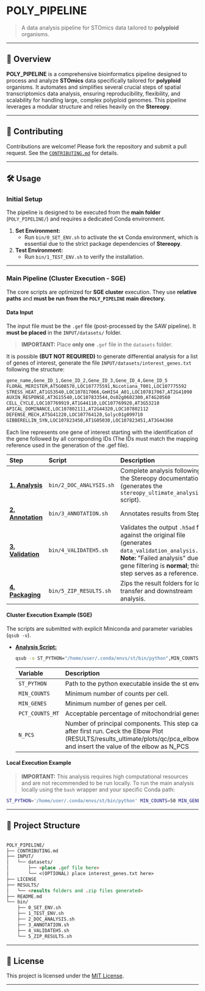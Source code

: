 # POLY_PIPELINE

> A data analysis pipeline for STOmics data tailored to **polyploid** organisms.

---

## 📘 Overview

**POLY_PIPELINE** is a comprehensive bioinformatics pipeline designed to process and analyze **STOmics** data specifically tailored for **polyploid** organisms. It automates and simplifies several crucial steps of spatial transcriptomics data analysis, ensuring reproducibility, flexibility, and scalability for handling large, complex polyploid genomes. This pipeline leverages a modular structure and relies heavily on the **Stereopy**.

---

## 🤝 Contributing

Contributions are welcome! Please fork the repository and submit a pull request.
See the [`CONTRIBUTING.md`](CONTRIBUTING.md) for details.

---

## 🛠️ Usage

### Initial Setup

The pipeline is designed to be executed from the **main folder** (`POLY_PIPELINE/`) and requires a dedicated Conda environment.

1.  **Set Environment:**
    * Run `bin/0_SET_ENV.sh` to activate the **`st`** Conda environment, which is essential due to the strict package dependencies of **Stereopy**.
2.  **Test Environment:**
    * Run `bin/1_TEST_ENV.sh` to verify the installation.

---

### Main Pipeline (Cluster Execution - SGE)

The core scripts are optimized for **SGE cluster** execution. They use **relative paths** and **must be run from the `POLY_PIPELINE` main directory.**

####  Data Input
The input file must be the `.gef` file (post-processed by the SAW pipeline). It **must be placed** in the `INPUT/datasets/` folder.
> **IMPORTANT:** Place **only one** `.gef` file in the `datasets` folder.

It is possible **(BUT NOT REQUIRED)** to generate differential analysis for a list of genes of interest, generate the file `INPUT/datasets/interest_genes.txt` following the structure:
```markdown
gene_name,Gene_ID_1,Gene_ID_2,Gene_ID_3,Gene_ID_4,Gene_ID_5
FLORAL_MERISTEM,AT5G08570,LOC107775591,Nicotiana_T001,LOC107775592
STRESS_HEAT,AT1G53540,LOC107817066,GmHIS4_A01,LOC107817067,AT2G41090
AUXIN_RESPONSE,AT3G15540,LOC107833544,Os02g0602300,AT4G20560
CELL_CYCLE,LOC107769919,AT1G44110,LOC107769920,AT3G53210
APICAL_DOMINANCE,LOC107802111,AT2G44320,LOC107802112
DEFENSE_MECH,AT5G41220,LOC107764120,Solyc01g099710
GIBBERELLIN_SYN,LOC107823450,AT1G05030,LOC107823451,AT3G44360
```
Each line represents one gene of interest starting with the identification of the gene followed by all correponding IDs (The IDs must match the mapping reference used in the generation of the .gef file).

| Step | Script | Description |
| :--- | :--- | :--- |
| [**1. Analysis**](bin/2_DOC_ANALYSIS.sh) | `bin/2_DOC_ANALYSIS.sh` | Complete analysis following the Stereopy documentation (generates the `stereopy_ultimate_analysis.py` script). |
| [**2. Annotation**](bin/3_ANNOTATION.sh) | `bin/3_ANNOTATION.sh` | Annotates results from Step 1. |
| [**3. Validation**](bin/4_VALIDATEH5.sh) | `bin/4_VALIDATEH5.sh` | Validates the output `.h5ad` file against the original file (generates `data_validation_analysis.py`). **Note:** "Failed analysis" due to gene filtering is **normal**; this step serves as a reference. |
| [**4. Packaging**](bin/5_ZIP_RESULTS.sh) | `bin/5_ZIP_RESULTS.sh` | Zips the result folders for local transfer and downstream analysis. |

#### Cluster Execution Example (SGE)

The scripts are submitted with explicit Miniconda and parameter variables (`qsub -v`).

* [**Analysis Script:**](bin/2_DOC_ANALYSIS.sh)
    ```bash
    qsub -v ST_PYTHON="/home/user/.conda/envs/st/bin/python",MIN_COUNTS=50,MIN_GENES=5,PCT_COUNTS_MT=100,N_PCS=30 bin/2_DOC_ANALYSIS.sh
    ```
    | Variable | Description |
    | :--- | :--- |
    | `ST_PYTHON` | Path to the python executable inside the st environment. |
    | `MIN_COUNTS` | Minimum number of counts per cell. |
    | `MIN_GENES` | Minimum number of genes per cell. |
    | `PCT_COUNTS_MT` | Acceptable percentage of mitochondrial genes. |
    | `N_PCS` | Number of principal components. This step can be inproved after first run. Ceck the Elbow Plot (RESULTS/results_ultimate/plots/qc/pca_elbow_enhanced.png) and insert the value of the elbow as N_PCS |

#### Local Execution Example
> **IMPORTANT:** This analysis requires high computational resources and are not recommended to be run locally.
To run the main analysis locally using the `bash` wrapper and your specific Conda path:

```bash
ST_PYTHON='/home/user/.conda/envs/st/bin/python' MIN_COUNTS=50 MIN_GENES=5 PCT_COUNTS_MT=100 N_PCS=30 bash bin/2_DOC_ANALYSIS.sh
```

---

## 📂 Project Structure
```markdown

POLY_PIPELINE/
├── CONTRIBUTING.md
├── INPUT/
│   └── datasets/
│       ├── <place .gef file here>
│       └── <(OPTIONAL) place interest_genes.txt here>
├── LICENSE
├── RESULTS/
│   └── <results folders and .zip files generated>
├── README.md
└── bin/
    ├── 0_SET_ENV.sh
    ├── 1_TEST_ENV.sh
    ├── 2_DOC_ANALYSIS.sh
    ├── 3_ANNOTATION.sh
    ├── 4_VALIDATEH5.sh
    └── 5_ZIP_RESULTS.sh
```

---

## 📄 License

This project is licensed under the [MIT License](LICENSE).

---
